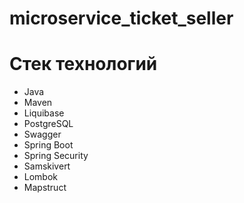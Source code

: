 # microservice_ticket_seller

# Стек технологий
- Java
- Maven
- Liquibase
- PostgreSQL
- Swagger
- Spring Boot
- Spring Security
- Samskivert
- Lombok
- Mapstruct
